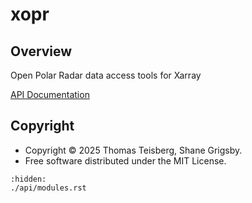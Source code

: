 # xopr

## Overview

Open Polar Radar data access tools for Xarray

[API Documentation](./api/modules.rst)

## Copyright

- Copyright © 2025 Thomas Teisberg, Shane Grigsby.
- Free software distributed under the MIT License.

```{toctree}
:hidden:
./api/modules.rst
```
